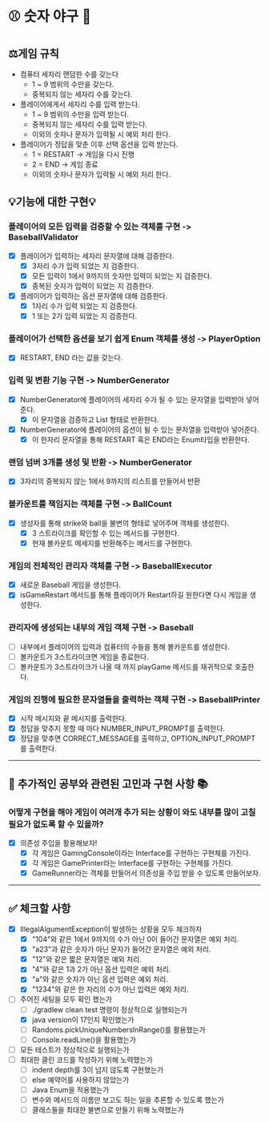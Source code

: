 # ⚾️ 숫자 야구 🥎

## ⚖️게임 규칙

- 컴퓨터 세자리 랜덤한 수를 갖는다
    - 1 ~ 9 범위의 수만을 갖는다.
    - 중복되지 않는 세자리 수를 갖는다.
- 플레이어에게서 세자리 수를 입력 받는다.
    - 1 ~ 9 범위의 수만을 입력 받는다.
    - 중복되지 않는 세자리 수를 입력 받는다.
    - 이외의 숫자나 문자가 입력될 시 예외 처리 한다.
- 플레이어가 정답을 맞춘 이후 선택 옵션을 입력 받는다.
    - 1 = RESTART -> 게임을 다시 진행
    - 2 = END -> 게임 종료
    - 이외의 숫자나 문자가 입력될 시 예외 처리 한다.

## 💡기능에 대한 구현💡

### 플레이어의 모든 입력을 검증할 수 있는 객체를 구현 -> BaseballValidator

- [x] 플레이어가 입력하는 세자리 문자열에 대해 검증한다.
    - [x] 3자리 수가 입력 되었는 지 검증한다.
    - [x] 모든 입력이 1에서 9까지의 숫자만 입력이 되었는 지 검증한다.
    - [x] 중복된 숫자가 입력이 되었는 지 검증한다.
- [x] 플레이어가 입력하는 옵션 문자열에 대해 검증한다.
    - [x] 1자리 수가 입력 되었는 지 검증한다.
    - [x] 1 또는 2가 입력 되었는 지 검증한다.

### 플레이어가 선택한 옵션을 보기 쉽게 Enum 객체를 생성 -> PlayerOption

- [x] RESTART, END 라는 값을 갖는다.

### 입력 및 변환 기능 구현 -> NumberGenerator

- [x] NumberGenerator에 플레이어의 세자리 수가 될 수 있는 문자열을 입력받아 넣어준다.
    - [x] 이 문자열을 검증하고 List 형태로 반환한다.
- [x] NumberGenerator에 플레이어의 옵션이 될 수 있는 문자열을 입력받아 넣어준다.
    - [x] 이 한자리 문자열을 통해 RESTART 혹은 END라는 Enum타입을 반환한다.

### 랜덤 넘버 3개를 생성 및 반환 -> NumberGenerator

-[x] 3자리의 중복되지 않는 1에서 9까지의 리스트를 만들어서 반환

### 볼카운트를 책임지는 객체를 구현 -> BallCount

- [x] 생성자를 통해 strike와 ball을 불변의 형태로 넣어주며 객체를 생성한다.
    - [x] 3 스트라이크를 확인할 수 있는 메서드를 구현한다.
    - [x] 현재 볼카운트 메세지를 반환해주는 메서드를 구현한다.

### 게임의 전체적인 관리자 객체를 구현 -> BaseballExecutor

- [x] 새로운 Baseball 게임을 생성한다.
- [x] isGameRestart 메서드를 통해 플레이어가 Restart하길 원한다면 다시 게임을 생성한다.

### 관리자에 생성되는 내부의 게임 객체 구현 -> Baseball

- [ ] 내부에서 플레이어의 입력과 컴퓨터의 수들을 통해 볼카운트를 생성한다.
- [ ] 볼카운트가 3스트라이크면 게임을 종료한다.
- [ ] 볼카운트가 3스트라이크가 나올 때 까지 playGame 메서드를 재귀적으로 호출한다.

### 게임의 진행에 필요한 문자열들을 출력하는 객체 구현 -> BaseballPrinter

- [x] 시작 메시지와 끝 메시지를 출력한다.
- [x] 정답을 맞추지 못할 때 마다 NUMBER_INPUT_PROMPT를 출력한다.
- [x] 정답을 맞추면 CORRECT_MESSAGE를 출력하고, OPTION_INPUT_PROMPT를 출력한다.

--------------------------------------------------------

## 🧐 추가적인 공부와 관련된 고민과 구현 사항 📚

### 어떻게 구현을 해야 게임이 여러개 추가 되는 상황이 와도 내부를 많이 고칠 필요가 없도록 할 수 있을까?

- [x] 의존성 주입을 활용해보자!
    - [x] 각 게임은 GamingConsole이라는 Interface를 구현하는 구현체를 가진다.
    - [x] 각 게임은 GamePrinter라는 Interface를 구현하는 구현체를 가진다.
    - [x] GameRunner라는 객체를 만들어서 의존성을 주입 받을 수 있도록 만들어보자.

--------------------------------------------------------

## ✅ 체크할 사항

- [x] IllegalAlgumentException이 발생하는 상황을 모두 체크하자
    - [x] "104"와 같은 1에서 9까지의 수가 아닌 0이 들어간 문자열은 예외 처리.
    - [x] "a23"과 같은 숫자가 아닌 문자가 들어간 문자열은 예외 처리.
    - [x] "12"와 같은 짧은 문자열은 예외 처리.
    - [x] "4"와 같은 1과 2가 아닌 옵션 입력은 예외 처리.
    - [x] "a"와 같은 숫자가 아닌 옵션 입력은 예외 처리.
    - [x] "1234"와 같은 한 자리의 수가 아닌 입력은 예외 처리.
- [ ] 주어진 세팅을 모두 확인 했는가
    - [ ] ./gradlew clean test 명령이 정상적으로 실행되는가
    - [x] java version이 17인지 확인했는가
    - [ ] Randoms.pickUniqueNumbersInRange()를 활용했는가
    - [ ] Console.readLine()을 활용했는가
- [ ] 모든 테스트가 정상적으로 실행되는가
- [ ] 최대한 클린 코드를 작성하기 위해 노력했는가
    - [ ] indent depth를 3이 넘지 않도록 구현했는가
    - [ ] else 예약어를 사용하지 않았는가
    - [ ] Java Enum을 적용했는가
    - [ ] 변수와 메서드의 이름만 보고도 하는 일을 추론할 수 있도록 했는가
    - [ ] 클래스들을 최대한 불변으로 만들기 위해 노력했는가
